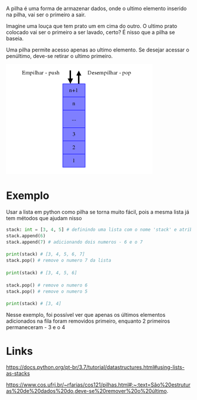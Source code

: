 A pilha é uma forma de armazenar dados, onde o ultimo elemento inserido na pilha, vai ser o primeiro a sair.

Imagine uma louça que tem prato um em cima do outro. O ultimo prato colocado vai ser o primeiro a ser lavado, certo? É nisso que a pilha se baseia.

Uma pilha permite acesso apenas ao ultimo elemento. Se desejar acessar o penúltimo, deve-se retirar o ultimo primeiro.

![](Pasted%20image%2020231210212730.png)

# Exemplo
Usar a lista em python como pilha se torna muito fácil, pois a mesma lista já tem métodos que ajudam nisso

```python
stack: int = [3, 4, 5] # definindo uma lista com o nome 'stack' e atribuindo inteiros
stack.append(6)
stack.append(7) # adicionando dois numeros - 6 e o 7

print(stack) # [3, 4, 5, 6, 7]
stack.pop() # remove o numero 7 da lista

print(stack) # [3, 4, 5, 6]

stack.pop() # remove o numero 6
stack.pop() # remove o numero 5

print(stack) # [3, 4]
```

Nesse exemplo, foi possível ver que apenas os últimos elementos adicionados na fila foram removidos primeiro, enquanto 2 primeiros permaneceram - 3 e o 4
# Links

https://docs.python.org/pt-br/3.7/tutorial/datastructures.html#using-lists-as-stacks

https://www.cos.ufrj.br/~rfarias/cos121/pilhas.html#:~:text=São%20estruturas%20de%20dados%20do,deve-se%20remover%20o%20último.